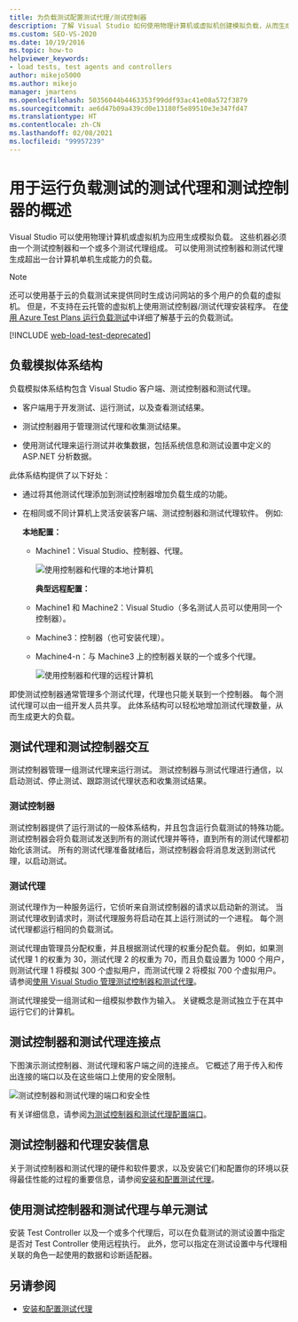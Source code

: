 ```yaml
---
title: 为负载测试配置测试代理/测试控制器
description: 了解 Visual Studio 如何使用物理计算机或虚拟机创建模拟负载，从而生成超出一台计算机单机生成能力的负载。
ms.custom: SEO-VS-2020
ms.date: 10/19/2016
ms.topic: how-to
helpviewer_keywords:
- load tests, test agents and controllers
author: mikejo5000
ms.author: mikejo
manager: jmartens
ms.openlocfilehash: 50356044b4463353f99ddf93ac41e08a572f3879
ms.sourcegitcommit: ae6d47b09a439cd0e13180f5e89510e3e347fd47
ms.translationtype: HT
ms.contentlocale: zh-CN
ms.lasthandoff: 02/08/2021
ms.locfileid: "99957239"
---
```

# <a name="overview-of-test-agents-and-test-controllers-for-running-load-tests"></a>用于运行负载测试的测试代理和测试控制器的概述

Visual Studio 可以使用物理计算机或虚拟机为应用生成模拟负载。 这些机器必须由一个测试控制器和一个或多个测试代理组成。 可以使用测试控制器和测试代理生成超出一台计算机单机生成能力的负载。

> [!NOTE]
> 还可以使用基于云的负载测试来提供同时生成访问网站的多个用户的负载的虚拟机。 但是，不支持在云托管的虚拟机上使用测试控制器/测试代理安装程序。 在[使用 Azure Test Plans 运行负载测试](/azure/devops/test/load-test/get-started-simple-cloud-load-test?view=vsts&preserve-view=true)中详细了解基于云的负载测试。

[!INCLUDE [web-load-test-deprecated](includes/web-load-test-deprecated.md)]

## <a name="load-simulation-architecture"></a>负载模拟体系结构

负载模拟体系结构包含 Visual Studio 客户端、测试控制器和测试代理。

- 客户端用于开发测试、运行测试，以及查看测试结果。

- 测试控制器用于管理测试代理和收集测试结果。

- 使用测试代理来运行测试并收集数据，包括系统信息和测试设置中定义的 ASP.NET 分析数据。

此体系结构提供了以下好处：

- 通过将其他测试代理添加到测试控制器增加负载生成的功能。

- 在相同或不同计算机上灵活安装客户端、测试控制器和测试代理软件。 例如:

   **本地配置：**

  - Machine1：Visual Studio、控制器、代理。

    ![使用控制器和代理的本地计算机](./media/load-test-configa.png)

    **典型远程配置：**

  - Machine1 和 Machine2：Visual Studio（多名测试人员可以使用同一个控制器）。

  - Machine3：控制器（也可安装代理）。

  - Machine4-n：与 Machine3 上的控制器关联的一个或多个代理。

    ![使用控制器和代理的远程计算机](./media/load-test-configb.png)

即使测试控制器通常管理多个测试代理，代理也只能关联到一个控制器。 每个测试代理可以由一组开发人员共享。 此体系结构可以轻松地增加测试代理数量，从而生成更大的负载。

## <a name="test-agent-and-test-controller-interaction"></a>测试代理和测试控制器交互

测试控制器管理一组测试代理来运行测试。 测试控制器与测试代理进行通信，以启动测试、停止测试、跟踪测试代理状态和收集测试结果。

### <a name="test-controller"></a>测试控制器

测试控制器提供了运行测试的一般体系结构，并且包含运行负载测试的特殊功能。 测试控制器会将负载测试发送到所有的测试代理并等待，直到所有的测试代理都初始化该测试。 所有的测试代理准备就绪后，测试控制器会将消息发送到测试代理，以启动测试。

### <a name="test-agent"></a>测试代理

测试代理作为一种服务运行，它侦听来自测试控制器的请求以启动新的测试。 当测试代理收到请求时，测试代理服务将启动在其上运行测试的一个进程。 每个测试代理都运行相同的负载测试。

测试代理由管理员分配权重，并且根据测试代理的权重分配负载。 例如，如果测试代理 1 的权重为 30，测试代理 2 的权重为 70，而且负载设置为 1000 个用户，则测试代理 1 将模拟 300 个虚拟用户，而测试代理 2 将模拟 700 个虚拟用户。 请参阅[使用 Visual Studio 管理测试控制器和测试代理](../test/manage-test-controllers-and-test-agents.md)。

测试代理接受一组测试和一组模拟参数作为输入。 关键概念是测试独立于在其中运行它们的计算机。

## <a name="test-controller-and-test-agent-connection-points"></a>测试控制器和测试代理连接点

下图演示测试控制器、测试代理和客户端之间的连接点。 它概述了用于传入和传出连接的端口以及在这些端口上使用的安全限制。

![测试控制器和测试代理的端口和安全性](./media/test-controller-agent-firewall.png)

有关详细信息，请参阅[为测试控制器和测试代理配置端口](../test/configure-ports-for-test-controllers-and-test-agents.md)。

## <a name="test-controller-and-agent-installation-information"></a>测试控制器和代理安装信息

关于测试控制器和测试代理的硬件和软件要求，以及安装它们和配置你的环境以获得最佳性能的过程的重要信息，请参阅[安装和配置测试代理](../test/lab-management/install-configure-test-agents.md)。

## <a name="use-the-test-controller-and-test-agent-with-unit-tests"></a>使用测试控制器和测试代理与单元测试

安装 Test Controller 以及一个或多个代理后，可以在负载测试的测试设置中指定是否对 Test Controller 使用远程执行。 此外，您可以指定在测试设置中与代理相关联的角色一起使用的数据和诊断适配器。

## <a name="see-also"></a>另请参阅

- [安装和配置测试代理](../test/lab-management/install-configure-test-agents.md)
